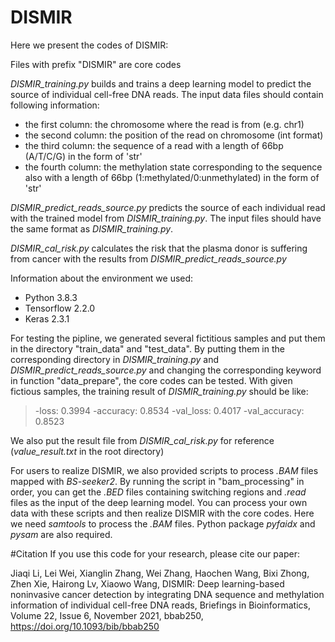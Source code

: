 # DISMIR
Here we present the codes of DISMIR:

Files with prefix "DISMIR" are core codes

*DISMIR_training.py* builds and trains a deep learning model to predict the source of individual cell-free DNA reads. The input data files should contain following information:
* the first column: the chromosome where the read is from (e.g. chr1)
* the second column: the position of the read on chromosome (int format)
* the third column: the sequence of a read with a length of 66bp (A/T/C/G) in the form of 'str'
* the fourth column: the methylation state corresponding to the sequence also with a length of 66bp (1:methylated/0:unmethylated) in the form of 'str'
    
*DISMIR_predict_reads_source.py* predicts the source of each individual read with the trained model from *DISMIR_training.py*. The input files should have the same format as *DISMIR_training.py*.

*DISMIR_cal_risk.py* calculates the risk that the plasma donor is suffering from cancer with the results from *DISMIR_predict_reads_source.py*

Information about the environment we used:
* Python 3.8.3
* Tensorflow 2.2.0
* Keras 2.3.1


For testing the pipline, we generated several fictitious samples and put them in the directory "train_data" and "test_data". By putting them in the corresponding directory in *DISMIR_training.py* and *DISMIR_predict_reads_source.py* and changing the corresponding keyword in function "data_prepare", the core codes can be tested. With given fictious samples, the training result of *DISMIR_training.py* should be like:
> -loss: 0.3994 -accuracy: 0.8534 -val_loss: 0.4017 -val_accuracy: 0.8523

We also put the result file from *DISMIR_cal_risk.py* for reference (*value_result.txt* in the root directory)


For users to realize DISMIR, we also provided scripts to process *.BAM* files mapped with *BS-seeker2*. By running the script in "bam_processing" in order, you can get the *.BED* files containing switching regions and *.read* files as the input of the deep learning model. You can process your own data with these scripts and then realize DISMIR with the core codes. Here we need *samtools* to process the *.BAM* files. Python package *pyfaidx* and *pysam* are also required.



#Citation
If you use this code for your research, please cite our paper:

Jiaqi Li, Lei Wei, Xianglin Zhang, Wei Zhang, Haochen Wang, Bixi Zhong, Zhen Xie, Hairong Lv, Xiaowo Wang, DISMIR: Deep learning-based noninvasive cancer detection by integrating DNA sequence and methylation information of individual cell-free DNA reads, Briefings in Bioinformatics, Volume 22, Issue 6, November 2021, bbab250, https://doi.org/10.1093/bib/bbab250
